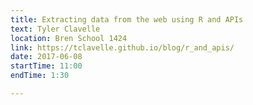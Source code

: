 ```yaml
---
title: Extracting data from the web using R and APIs
text: Tyler Clavelle
location: Bren School 1424
link: https://tclavelle.github.io/blog/r_and_apis/
date: 2017-06-08
startTime: 11:00
endTime: 1:30

---
```

